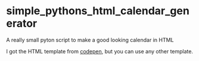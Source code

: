 # simple_pythons_html_calendar_generator
A really small pyton script to make a good looking calendar in HTML

I got the HTML template from [codepen](https://codepen.io/DanielCouper/pen/eNveXy), but you can use any other template. 
